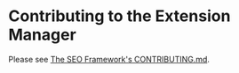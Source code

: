 # Contributing to the Extension Manager

Please see [The SEO Framework's CONTRIBUTING.md](https://github.com/sybrew/the-seo-framework/blob/master/.github/CONTRIBUTING.md).

